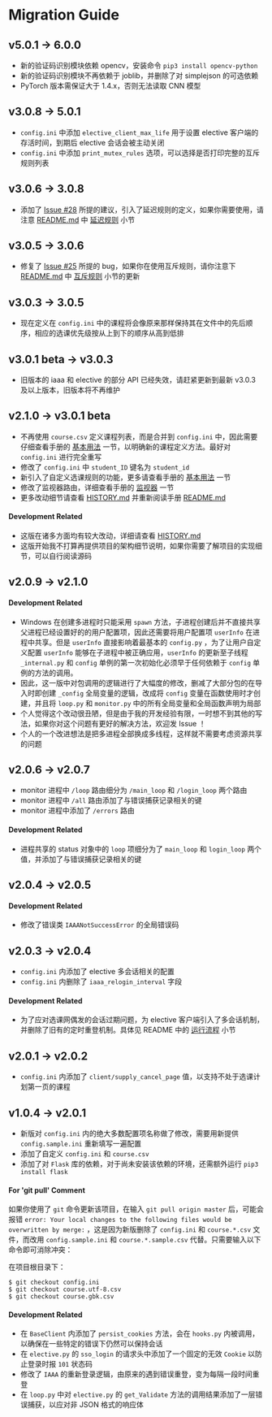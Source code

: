 Migration Guide
====================

v5.0.1 -> 6.0.0
------------------
- 新的验证码识别模块依赖 opencv，安装命令 `pip3 install opencv-python`
- 新的验证码识别模块不再依赖于 joblib，并删除了对 simplejson 的可选依赖
- PyTorch 版本需保证大于 1.4.x，否则无法读取 CNN 模型

v3.0.8 -> 5.0.1
------------------
- `config.ini` 中添加 `elective_client_max_life` 用于设置 elective 客户端的存活时间，到期后 elective 会话会被主动关闭
- `config.ini` 中添加 `print_mutex_rules` 选项，可以选择是否打印完整的互斥规则列表

v3.0.6 -> 3.0.8
------------------
- 添加了 [Issue #28](https://github.com/zhongxinghong/PKUAutoElective/issues/28) 所提的建议，引入了延迟规则的定义，如果你需要使用，请注意 [README.md](/README.md) 中 [延迟规则](/README.md#延迟规则) 小节


v3.0.5 -> 3.0.6
------------------
- 修复了 [Issue #25](https://github.com/zhongxinghong/PKUAutoElective/issues/25) 所提的 bug，如果你在使用互斥规则，请你注意下 [README.md](/README.md) 中 [互斥规则](/README.md#互斥规则) 小节的更新


v3.0.3 -> 3.0.5
------------------
- 现在定义在 `config.ini` 中的课程将会像原来那样保持其在文件中的先后顺序，相应的选课优先级按从上到下的顺序从高到低排


v3.0.1 beta -> v3.0.3
------------------
- 旧版本的 iaaa 和 elective 的部分 API 已经失效，请赶紧更新到最新 v3.0.3 及以上版本，旧版本将不再维护


v2.1.0 -> v3.0.1 beta
------------------
- 不再使用 `course.csv` 定义课程列表，而是合并到 `config.ini` 中，因此需要仔细查看手册的 [基本用法](/README.md#基本用法) 一节，以明确新的课程定义方法。最好对 `config.ini` 进行完全重写
- 修改了 `config.ini` 中 `student_ID` 键名为 `student_id`
- 新引入了自定义选课规则的功能，更多请查看手册的 [基本用法](/README.md#基本用法) 一节
- 修改了监视器路由，详细查看手册的 [监视器](/README.md#监视器) 一节
- 更多改动细节请查看 [HISTORY.md](/HISTORY.md) 并重新阅读手册 [README.md](/README.md)

#### Development Related
- 这版在诸多方面均有较大改动，详细请查看 [HISTORY.md](/HISTORY.md)
- 这版开始我不打算再提供项目的架构细节说明，如果你需要了解项目的实现细节，可以自行阅读源码


v2.0.9 -> v2.1.0
------------------

#### Development Related
- Windows 在创建多进程时只能采用 `spawn` 方法，子进程创建后并不直接共享父进程已经设置好的的用户配置项，因此还需要将用户配置项 `userInfo` 在进程中共享。但是 `userInfo` 直接影响着最基本的 `config.py` ，为了让用户自定义配置 `userInfo` 能够在子进程中被正确应用，`userInfo` 的更新至子线程 `_internal.py` 和 `config` 单例的第一次初始化必须早于任何依赖于 `config` 单例的方法的调用。
- 因此，这一版中对包调用的逻辑进行了大幅度的修改，删减了大部分包的在导入时即创建 `_config` 全局变量的逻辑，改成将 `config` 变量在函数使用时才创建，并且将 `loop.py` 和 `monitor.py` 中的所有全局变量和全局函数声明为局部
- 个人觉得这个改动很丑陋，但是由于我的开发经验有限，一时想不到其他的写法，如果你对这个问题有更好的解决方法，欢迎发 Issue ！
- 个人的一个改进想法是把多进程全部换成多线程，这样就不需要考虑资源共享的问题


v2.0.6 -> v2.0.7
------------------
- monitor 进程中 `/loop` 路由细分为 `/main_loop` 和 `/login_loop` 两个路由
- monitor 进程中 `/all` 路由添加了与错误捕获记录相关的键
- monitor 进程中添加了 `/errors` 路由

#### Development Related
- 进程共享的 status 对象中的 `loop` 项细分为了 `main_loop` 和 `login_loop` 两个值，并添加了与错误捕获记录相关的键


v2.0.4 -> v2.0.5
------------------

#### Development Related

- 修改了错误类 `IAAANotSuccessError` 的全局错误码


v2.0.3 -> v2.0.4
------------------
- `config.ini` 内添加了 elective 多会话相关的配置
- `config.ini` 内删除了 `iaaa_relogin_interval` 字段

#### Development Related

- 为了应对选课网偶发的会话过期问题，为 elective 客户端引入了多会话机制，并删除了旧有的定时重登机制。具体见 README 中的 [运行流程](/README.md#运行流程) 小节


v2.0.1 -> v2.0.2
------------------
- `config.ini` 内添加了 `client/supply_cancel_page` 值，以支持不处于选课计划第一页的课程


v1.0.4 -> v2.0.1
------------------
- 新版对 `config.ini` 内的绝大多数配置项名称做了修改，需要用新提供 `config.sample.ini` 重新填写一遍配置
- 添加了自定义 `config.ini` 和 `course.csv`
- 添加了对 `Flask` 库的依赖，对于尚未安装该依赖的环境，还需额外运行 `pip3 install flask`

#### For 'git pull' Comment

如果你使用了 `git` 命令更新该项目，在输入 `git pull origin master` 后，可能会报错 `error: Your local changes to the following files would be overwritten by merge:` ，这是因为新版删除了 `config.ini` 和 `course.*.csv` 文件，而改用 `config.sample.ini` 和 `course.*.sample.csv` 代替。只需要输入以下命令即可消除冲突：

在项目根目录下：
```console
$ git checkout config.ini
$ git checkout course.utf-8.csv
$ git checkout course.gbk.csv
```

#### Development Related

- 在 `BaseClient` 内添加了 `persist_cookies` 方法，会在 `hooks.py` 内被调用，以确保在一些特定的错误下仍然可以保持会话
- 在 `elective.py` 的 `sso_login` 的请求头中添加了一个固定的无效 `Cookie` 以防止登录时报 `101` 状态码
- 修改了 `IAAA` 的重新登录逻辑，由原来的遇到错误重登，变为每隔一段时间重登
- 在 `loop.py` 中对 `elective.py` 的 `get_Validate` 方法的调用结果添加了一层错误捕获，以应对非 JSON 格式的响应体
